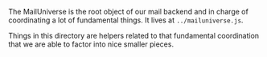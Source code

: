 The MailUniverse is the root object of our mail backend and in charge of
coordinating a lot of fundamental things.  It lives at `../mailuniverse.js`.

Things in this directory are helpers related to that fundamental coordination
that we are able to factor into nice smaller pieces.
